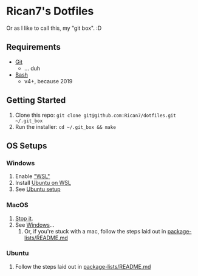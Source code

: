 # Rican7's Dotfiles

Or as I like to call this, my "git box". :D

## Requirements

- [Git][git]
    - ... duh
- [Bash][bash]
    -  v4+, because 2019


## Getting Started

1. Clone this repo: `git clone git@github.com:Rican7/dotfiles.git ~/.git_box`
2. Run the installer: `cd ~/.git_box && make`


## OS Setups

### Windows

1. Enable ["WSL"][wsl]
2. Install [Ubuntu on WSL][ubuntu-wsl]
3. See [Ubuntu setup](#ubuntu)

### MacOS

1. [Stop it][wsl-is-better-than-macos-tweet].
2. See [Windows](#windows)...
   1. Or, if you're stuck with a mac, follow the steps laid out in [package-lists/README.md][package-list-readme]

### Ubuntu

1. Follow the steps laid out in [package-lists/README.md][package-list-readme]



 [git]: https://git-scm.com/
 [bash]: https://www.gnu.org/software/bash/
 [wsl]: https://docs.microsoft.com/en-us/windows/wsl/install-win10
 [ubuntu-wsl]: https://www.microsoft.com/store/p/ubuntu/9nblggh4msv6
 [wsl-is-better-than-macos-tweet]: https://twitter.com/frankdejonge/status/1126168464236908551
 [package-list-readme]: package-lists/README.md
